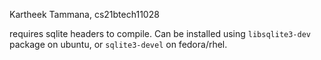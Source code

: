 Kartheek Tammana, cs21btech11028

requires sqlite headers to compile. Can be installed using `libsqlite3-dev` package on ubuntu, or `sqlite3-devel` on fedora/rhel.
